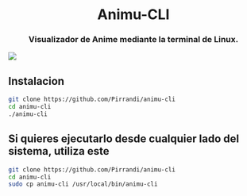 <h1 align="center">Animu-CLI</h1>
<h3 align="center">Visualizador de Anime mediante la terminal de Linux.</h3>

![](https://i.imgur.com/PKleYQn.png)

## Instalacion

```bash
git clone https://github.com/Pirrandi/animu-cli
cd animu-cli
./animu-cli
```


## Si quieres ejecutarlo desde cualquier lado del sistema, utiliza este

```bash
git clone https://github.com/Pirrandi/animu-cli
cd animu-cli
sudo cp animu-cli /usr/local/bin/animu-cli
```
